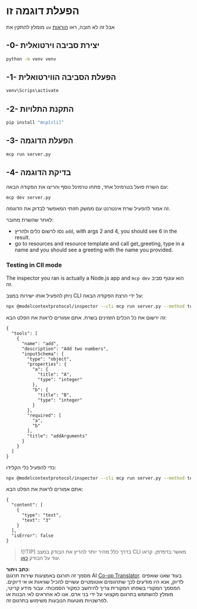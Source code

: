 <!--
CO_OP_TRANSLATOR_METADATA:
{
  "original_hash": "c49dc211615eefbcd6ea6e7d9f2d4e39",
  "translation_date": "2025-05-17T09:17:56+00:00",
  "source_file": "03-GettingStarted/01-first-server/solution/python/README.md",
  "language_code": "he"
}
-->
# הפעלת דוגמה זו

מומלץ להתקין את `uv` אבל זה לא חובה, ראו [הוראות](https://docs.astral.sh/uv/#highlights)

## -0- יצירת סביבה וירטואלית

```bash
python -m venv venv
```

## -1- הפעלת הסביבה הווירטואלית

```bash
venv\Scrips\activate
```

## -2- התקנת התלויות

```bash
pip install "mcp[cli]"
```

## -3- הפעלת הדוגמה

```bash
mcp run server.py
```

## -4- בדיקת הדוגמה

עם השרת פועל בטרמינל אחד, פתחו טרמינל נוסף והריצו את הפקודה הבאה:

```bash
mcp dev server.py
```

זה אמור להפעיל שרת אינטרנט עם ממשק חזותי המאפשר לבדוק את הדוגמה.

לאחר שהשרת מחובר:

- נסו לרשום כלים ולהריץ `add`, with args 2 and 4, you should see 6 in the result.
- go to resources and resource template and call get_greeting, type in a name and you should see a greeting with the name you provided.

### Testing in ClI mode

The inspector you ran is actually a Node.js app and `mcp dev` הוא עוטף סביב זה.

ניתן להפעיל אותו ישירות במצב CLI על ידי הרצת הפקודה הבאה:

```bash
npx @modelcontextprotocol/inspector --cli mcp run server.py --method tools/list
```

זה ירשום את כל הכלים הזמינים בשרת. אתם אמורים לראות את הפלט הבא:

```text
{
  "tools": [
    {
      "name": "add",
      "description": "Add two numbers",
      "inputSchema": {
        "type": "object",
        "properties": {
          "a": {
            "title": "A",
            "type": "integer"
          },
          "b": {
            "title": "B",
            "type": "integer"
          }
        },
        "required": [
          "a",
          "b"
        ],
        "title": "addArguments"
      }
    }
  ]
}
```

כדי להפעיל כלי הקלידו:

```bash
npx @modelcontextprotocol/inspector --cli mcp run server.py --method tools/call --tool-name add --tool-arg a=1 --tool-arg b=2
```

אתם אמורים לראות את הפלט הבא:

```text
{
  "content": [
    {
      "type": "text",
      "text": "3"
    }
  ],
  "isError": false
}
```

> ![!TIP]
> בדרך כלל מהיר יותר להריץ את הבודק במצב CLI מאשר בדפדפן.
> קראו עוד על הבודק [כאן](https://github.com/modelcontextprotocol/inspector).

**כתב ויתור**:  
מסמך זה תורגם באמצעות שירות תרגום AI [Co-op Translator](https://github.com/Azure/co-op-translator). בעוד שאנו שואפים לדיוק, אנא היו מודעים לכך שתרגומים אוטומטיים עשויים להכיל שגיאות או אי דיוקים. המסמך המקורי בשפתו המקורית צריך להיחשב כמקור הסמכותי. עבור מידע קריטי, מומלץ להשתמש בתרגום מקצועי על ידי בני אדם. אנו לא אחראים לאי הבנות או לפרשנויות מוטעות הנובעות משימוש בתרגום זה.